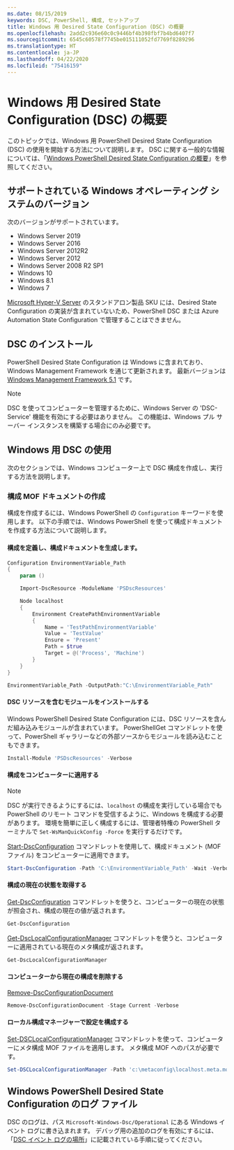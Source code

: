 ```yaml
---
ms.date: 08/15/2019
keywords: DSC, PowerShell, 構成, セットアップ
title: Windows 用 Desired State Configuration (DSC) の概要
ms.openlocfilehash: 2add2c936e60c0c9446bf4b398fbf7b4bd6407f7
ms.sourcegitcommit: 6545c60578f7745be015111052fd7769f8289296
ms.translationtype: HT
ms.contentlocale: ja-JP
ms.lasthandoff: 04/22/2020
ms.locfileid: "75416159"
---
```

# <a name="get-started-with-desired-state-configuration-dsc-for-windows"></a>Windows 用 Desired State Configuration (DSC) の概要

このトピックでは、Windows 用 PowerShell Desired State Configuration (DSC) の使用を開始する方法について説明します。
DSC に関する一般的な情報については、「[Windows PowerShell Desired State Configuration の概要](../overview/overview.md)」を参照してください。

## <a name="supported-windows-operation-system-versions"></a>サポートされている Windows オペレーティング システムのバージョン

次のバージョンがサポートされています。

- Windows Server 2019
- Windows Server 2016
- Windows Server 2012R2
- Windows Server 2012
- Windows Server 2008 R2 SP1
- Windows 10
- Windows 8.1
- Windows 7

[Microsoft Hyper-V Server](/windows-server/virtualization/hyper-v/hyper-v-server-2016) のスタンドアロン製品 SKU には、Desired State Configuration の実装が含まれていないため、PowerShell DSC または Azure Automation State Configuration で管理することはできません。

## <a name="installing-dsc"></a>DSC のインストール

PowerShell Desired State Configuration は Windows に含まれており、Windows Management Framework を通じて更新されます。 最新バージョンは [Windows Management Framework 5.1](https://www.microsoft.com/en-us/download/details.aspx?id=54616) です。

> [!NOTE]
> DSC を使ってコンピューターを管理するために、Windows Server の 'DSC-Service' 機能を有効にする必要はありません。
> この機能は、Windows プル サーバー インスタンスを構築する場合にのみ必要です。

## <a name="using-dsc-for-windows"></a>Windows 用 DSC の使用

次のセクションでは、Windows コンピューター上で DSC 構成を作成し、実行する方法を説明します。

### <a name="creating-a-configuration-mof-document"></a>構成 MOF ドキュメントの作成

構成を作成するには、Windows PowerShell の `Configuration` キーワードを使用します。
以下の手順では、Windows PowerShell を使って構成ドキュメントを作成する方法について説明します。

#### <a name="define-a-configuration-and-generate-the-configuration-document"></a>構成を定義し、構成ドキュメントを生成します。

```powershell
Configuration EnvironmentVariable_Path
{
    param ()

    Import-DscResource -ModuleName 'PSDscResources'

    Node localhost
    {
        Environment CreatePathEnvironmentVariable
        {
            Name = 'TestPathEnvironmentVariable'
            Value = 'TestValue'
            Ensure = 'Present'
            Path = $true
            Target = @('Process', 'Machine')
        }
    }
}

EnvironmentVariable_Path -OutputPath:"C:\EnvironmentVariable_Path"
```

#### <a name="install-a-module-containing-dsc-resources"></a>DSC リソースを含むモジュールをインストールする

Windows PowerShell Desired State Configuration には、DSC リソースを含んだ組み込みモジュールが含まれています。
PowerShellGet コマンドレットを使って、PowerShell ギャラリーなどの外部ソースからモジュールを読み込むこともできます。

```PowerShell
Install-Module 'PSDscResources' -Verbose
```

#### <a name="apply-the-configuration-to-the-machine"></a>構成をコンピューターに適用する

> [!NOTE]
> DSC が実行できるようにするには、`localhost` の構成を実行している場合でも PowerShell のリモート コマンドを受信するように、Windows を構成する必要があります。 環境を簡単に正しく構成するには、管理者特権の PowerShell ターミナルで `Set-WsManQuickConfig -Force` を実行するだけです。

[Start-DscConfiguration](/powershell/module/psdesiredstateconfiguration/start-dscconfiguration) コマンドレットを使用して、構成ドキュメント (MOF ファイル) をコンピューターに適用できます。

```powershell
Start-DscConfiguration -Path 'C:\EnvironmentVariable_Path' -Wait -Verbose
```

#### <a name="get-the-current-state-of-the-configuration"></a>構成の現在の状態を取得する

[Get-DscConfiguration](/powershell/module/psdesiredstateconfiguration/get-dscconfiguration) コマンドレットを使うと、コンピューターの現在の状態が照会され、構成の現在の値が返されます。

```powershell
Get-DscConfiguration
```

[Get-DscLocalConfigurationManager](/powershell/module/psdesiredstateconfiguration/get-dscLocalConfigurationManager) コマンドレットを使うと、コンピューターに適用されている現在のメタ構成が返されます。

```powershell
Get-DscLocalConfigurationManager
```

#### <a name="remove-the-current-configuration-from-a-machine"></a>コンピューターから現在の構成を削除する

[Remove-DscConfigurationDocument](/powershell/module/psdesiredstateconfiguration/remove-dscconfigurationdocument)

```powershell
Remove-DscConfigurationDocument -Stage Current -Verbose
```

#### <a name="configure-settings-in-local-configuration-manager"></a>ローカル構成マネージャーで設定を構成する

[Set-DSCLocalConfigurationManager](/powershell/module/PSDesiredStateConfiguration/Set-DscLocalConfigurationManager) コマンドレットを使って、コンピューターにメタ構成 MOF ファイルを適用します。
メタ構成 MOF へのパスが必要です。

```powershell
Set-DSCLocalConfigurationManager -Path 'c:\metaconfig\localhost.meta.mof' -Verbose
```

## <a name="windows-powershell-desired-state-configuration-log-files"></a>Windows PowerShell Desired State Configuration のログ ファイル

DSC のログは、パス `Microsoft-Windows-Dsc/Operational` にある Windows イベント ログに書き込まれます。
デバッグ用の追加のログを有効にするには、「[DSC イベント ログの場所](/powershell/scripting/dsc/troubleshooting/troubleshooting#where-are-dsc-event-logs)」に記載されている手順に従ってください。
